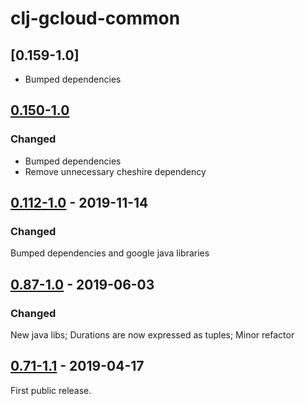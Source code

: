 # clj-gcloud-common

## [0.159-1.0]

* Bumped dependencies

## [0.150-1.0]

### Changed
* Bumped dependencies
* Remove unnecessary cheshire dependency

## [0.112-1.0] - 2019-11-14

### Changed

Bumped dependencies and google java libraries

## [0.87-1.0] - 2019-06-03

### Changed

New java libs; Durations are now expressed as tuples; Minor refactor

## [0.71-1.1] - 2019-04-17

First public release.

[Unreleased]: https://github.com/oscaro/clj-gcloud-common/-/compare/0.150-1.0...devel

[0.150-1.0]: https://github.com/oscaro/clj-gcloud-common/-/compare/0.112-1.0...0.150-1.0
[0.112-1.0]: https://github.com/oscaro/clj-gcloud-common/-/compare/0.87-1.0...0.112-1.0
[0.87-1.0]: https://github.com/oscaro/clj-gcloud-common/-/compare/0.71-1.1...0.87-1.0
[0.71-1.1]: https://github.com/oscaro/clj-gcloud-common/releases/tag/0.71-1.1
